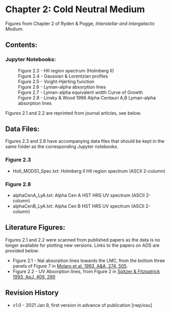 # Chapter 2: Cold Neutral Medium

Figures from Chapter 2 of Ryden & Pogge, *Interstellar and Intergalactic Medium*.

## Contents:

### Jupyter Notebooks:
<dl>
  <dd>Figure 2.3 - HII region spectrum (Holmberg II)
  <dd>Figure 2.4 - Gaussian & Lorentzian profiles
  <dd>Figure 2.5 - Voight-Hjerting function
  <dd>Figure 2.6 - Lyman-alpha absorption lines
  <dd>Figure 2.7 - Lyman-alpha equivalent width Curve of Growth
  <dd>Figure 2.8 - Linsky & Wood 1996 Alpha Centauri A,B Lyman-alpha absorption lines
</dl>
Figures 2.1 and 2.2 are reprinted from journal articles, see below.

## Data Files:

Figures 2.3 and 2.8 have accompanying data files that should be kept 
in the same folder as the corresponding Jupyter notebooks.

### Figure 2.3
 * HoII_MODS1_Spec.txt: Holmberg II HII region spectrum (ASCII 2-column)
 
### Figure 2.8
 * alphaCenA_LyA.txt: Alpha Cen A HST HRS UV spectrum (ASCII 2-column)
 * alphaCenB_LyA.txt: Alpha Cen B HST HRS UV spectrum (ASCII 2-column)
 
## Literature Figures:

Figures 2.1 and 2.2 were scanned from published papers as the data is no longer available for plotting new versions. Links to the papers on ADS are provided below:
 * Figure 2.1 - NaI absorption lines towards the LMC, from the bottom three panels of Figure 7 in [Molaro et al. 1993, A&A, 274, 505](http://ui.adsabs.harvard.edu/abs/1993A%26A...274..505M).
 * Figure 2.2 - UV Absorption lines, from Figure 2 in [Spitzer & Fitzpatrick 1993, ApJ, 409, 299](http://ui.adsabs.harvard.edu/abs/1993ApJ...409..299S)
 
## Revision History

 * v1.0 - 2021 Jan 9, first version in advance of publication [rwp/osu]
